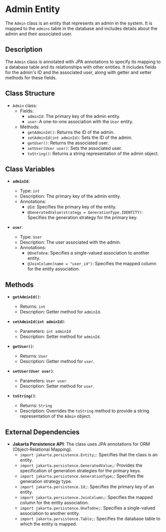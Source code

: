 # Admin Entity

The `Admin` class is an entity that represents an admin in the system. It is mapped to the `admins` table in the database and includes details about the admin and their associated user.

## Description

The `Admin` class is annotated with JPA annotations to specify its mapping to a database table and its relationships with other entities. It includes fields for the admin's ID and the associated user, along with getter and setter methods for these fields.

## Class Structure

- `Admin` class:
  - Fields:
    - `adminId`: The primary key of the admin entity.
    - `user`: A one-to-one association with the `User` entity.
  - Methods:
    - `getAdminId()`: Returns the ID of the admin.
    - `setAdminId(int adminId)`: Sets the ID of the admin.
    - `getUser()`: Returns the associated user.
    - `setUser(User user)`: Sets the associated user.
    - `toString()`: Returns a string representation of the admin object.

## Class Variables

- **`adminId`**:
  - Type: `int`
  - Description: The primary key of the admin entity.
  - Annotations:
    - `@Id`: Specifies the primary key of the entity.
    - `@GeneratedValue(strategy = GenerationType.IDENTITY)`: Specifies the generation strategy for the primary key.

- **`user`**:
  - Type: `User`
  - Description: The user associated with the admin.
  - Annotations:
    - `@OneToOne`: Specifies a single-valued association to another entity.
    - `@JoinColumn(name = "user_id")`: Specifies the mapped column for the entity association.

## Methods

- **`getAdminId()`**:
  - Returns: `int`
  - Description: Getter method for `adminId`.

- **`setAdminId(int adminId)`**:
  - Parameters: `int adminId`
  - Description: Setter method for `adminId`.

- **`getUser()`**:
  - Returns: `User`
  - Description: Getter method for `user`.

- **`setUser(User user)`**:
  - Parameters: `User user`
  - Description: Setter method for `user`.

- **`toString()`**:
  - Returns: `String`
  - Description: Overrides the `toString` method to provide a string representation of the `Admin` object.

## External Dependencies

- **Jakarta Persistence API**: The class uses JPA annotations for ORM (Object-Relational Mapping).
  - `import jakarta.persistence.Entity;`: Specifies that the class is an entity.
  - `import jakarta.persistence.GeneratedValue;`: Provides the specification of generation strategies for the primary keys.
  - `import jakarta.persistence.GenerationType;`: Specifies the generation strategy type.
  - `import jakarta.persistence.Id;`: Specifies the primary key of an entity.
  - `import jakarta.persistence.JoinColumn;`: Specifies the mapped column for the entity association.
  - `import jakarta.persistence.OneToOne;`: Specifies a single-valued association to another entity.
  - `import jakarta.persistence.Table;`: Specifies the database table to which the entity is mapped.

